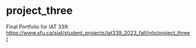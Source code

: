 # project_three
Final Portfolio for IAT 339: https://www.sfu.ca/siat/student_projects/iat339_2023_fall/inlo/project_three/ 